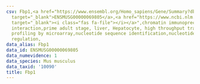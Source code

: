 ```yaml
---
csv: Fbp1,<a href="https://www.ensembl.org/Homo_sapiens/Gene/Summary?db=core;g=ENSMUSG00000069805"
  target="_blank">ENSMUSG00000069805</a>,<a href="https://www.ncbi.nlm.nih.gov/pubmed/23834426"
  target="_blank"><i class="fas fa-file"></i></a>",chromatin immunoprecipitation assay,direct
  interaction,prime adult stage, liver, Hepatocyte, high throughput transcription
  profiling by microarray,nucleotide sequence identification,nucleotide sequence identification,transcriptional
  regulation,
data_alias: Fbp1
data_id: ENSMUSG00000069805
data_numevidence: 1
data_species: Mus musculus
data_taxid: '10090'
title: Fbp1
---
```

